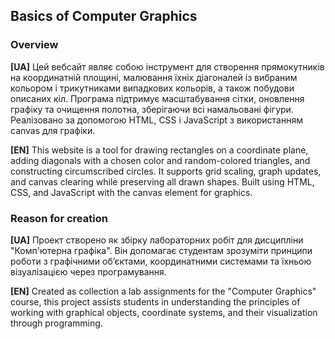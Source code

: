 ## Basics of Computer Graphics
### Overview
**[UA]**
Цей вебсайт являє собою інструмент для створення прямокутників на координатній площині, малювання їхніх діагоналей із вибраним кольором і трикутниками випадкових кольорів, а також побудови описаних кіл. Програма підтримує масштабування сітки, оновлення графіку та очищення полотна, зберігаючи всі намальовані фігури. Реалізовано за допомогою HTML, CSS і JavaScript з використанням canvas для графіки.

**[EN]**
This website is a tool for drawing rectangles on a coordinate plane, adding diagonals with a chosen color and random-colored triangles, and constructing circumscribed circles. It supports grid scaling, graph updates, and canvas clearing while preserving all drawn shapes. Built using HTML, CSS, and JavaScript with the canvas element for graphics.

### Reason for creation
**[UA]**
Проект створено як збірку лабораторних робіт для дисципліни "Комп'ютерна графіка". Він допомагає студентам зрозуміти принципи роботи з графічними об’єктами, координатними системами та їхньою візуалізацією через програмування.

**[EN]**
Created as collection a lab assignments for the "Computer Graphics" course, this project assists students in understanding the principles of working with graphical objects, coordinate systems, and their visualization through programming.
